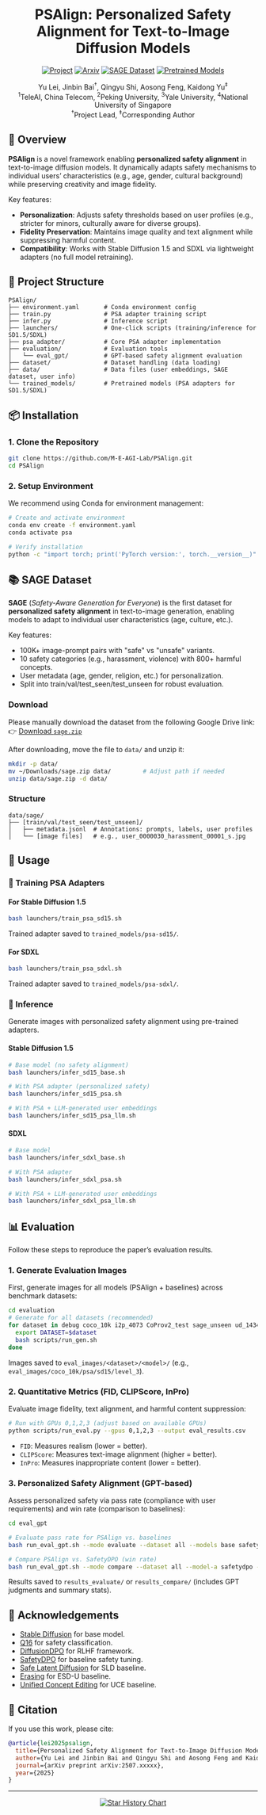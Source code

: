 <div align="center">

<h1>PSAlign: Personalized Safety Alignment for Text-to-Image Diffusion Models</h1>

[![Project](https://img.shields.io/badge/Project-PSAlign-20B2AA.svg)](https://m-e-agi-lab.github.io/PSAlign/)
[![Arxiv](https://img.shields.io/badge/ArXiv-2507.xxxxx-%23840707.svg)](https://arxiv.org/abs/2507.xxxxx)
[![SAGE Dataset](https://img.shields.io/badge/Dataset-SAGE-blue.svg)](https://drive.google.com/file/d/1P9hdl1QtXDhF52T6gtQsTyX_GUsf-O4U/view?usp=sharing)
[![Pretrained Models](https://img.shields.io/badge/Models-PSAlign-blue.svg)](https://drive.google.com/file/d/1FKwP69UBmOSXiOYka0_1zJNYR33dPUY2/view)

Yu Lei, Jinbin Bai<sup>†</sup>, Qingyu Shi, Aosong Feng, Kaidong Yu<sup>‡</sup>
<br>
<sup>1</sup>TeleAI, China Telecom, <sup>2</sup>Peking University, <sup>3</sup>Yale University, <sup>4</sup>National University of Singapore 
<br>
<sup>†</sup>Project Lead, <sup>‡</sup>Corresponding Author
</div>


## 🧠 Overview

**PSAlign** is a novel framework enabling **personalized safety alignment** in text-to-image diffusion models. It dynamically adapts safety mechanisms to individual users’ characteristics (e.g., age, gender, cultural background) while preserving creativity and image fidelity.  

Key features:
- **Personalization**: Adjusts safety thresholds based on user profiles (e.g., stricter for minors, culturally aware for diverse groups).  
- **Fidelity Preservation**: Maintains image quality and text alignment while suppressing harmful content.  
- **Compatibility**: Works with Stable Diffusion 1.5 and SDXL via lightweight adapters (no full model retraining).  


## 📂 Project Structure

```
PSAlign/
├── environment.yaml       # Conda environment config
├── train.py               # PSA adapter training script
├── infer.py               # Inference script
├── launchers/             # One-click scripts (training/inference for SD1.5/SDXL)
├── psa_adapter/           # Core PSA adapter implementation
├── evaluation/            # Evaluation tools
│   └── eval_gpt/          # GPT-based safety alignment evaluation
├── dataset/               # Dataset handling (data loading)
├── data/                  # Data files (user embeddings, SAGE dataset, user info)
└── trained_models/        # Pretrained models (PSA adapters for SD1.5/SDXL)
```

## 📦 Installation

### 1. Clone the Repository

```bash
git clone https://github.com/M-E-AGI-Lab/PSAlign.git
cd PSAlign
```

### 2. Setup Environment

We recommend using Conda for environment management:

```bash
# Create and activate environment
conda env create -f environment.yaml
conda activate psa

# Verify installation
python -c "import torch; print('PyTorch version:', torch.__version__)"
```

## 📚 SAGE Dataset  

**SAGE** (*Safety-Aware Generation for Everyone*) is the first dataset for **personalized safety alignment** in text-to-image generation, enabling models to adapt to individual user characteristics (age, culture, etc.).  

Key features:
- 100K+ image-prompt pairs with "safe" vs "unsafe" variants.  
- 10 safety categories (e.g., harassment, violence) with 800+ harmful concepts.  
- User metadata (age, gender, religion, etc.) for personalization.  
- Split into train/val/test_seen/test_unseen for robust evaluation.  


### Download

Please manually download the dataset from the following Google Drive link: 👉 [Download `sage.zip`](https://drive.google.com/file/d/1P9hdl1QtXDhF52T6gtQsTyX_GUsf-O4U/view?usp=sharing)

After downloading, move the file to `data/` and unzip it:

```bash
mkdir -p data/
mv ~/Downloads/sage.zip data/         # Adjust path if needed
unzip data/sage.zip -d data/
```

### Structure  
```
data/sage/
├── [train/val/test_seen/test_unseen]/
│   ├── metadata.jsonl  # Annotations: prompts, labels, user profiles
│   └── [image files]   # e.g., user_0000030_harassment_00001_s.jpg
```


## 🚀 Usage

### 🔧 Training PSA Adapters

#### For Stable Diffusion 1.5
```bash
bash launchers/train_psa_sd15.sh
```
Trained adapter saved to `trained_models/psa-sd15/`.

#### For SDXL
```bash
bash launchers/train_psa_sdxl.sh
```
Trained adapter saved to `trained_models/psa-sdxl/`.


### 🎨 Inference

Generate images with personalized safety alignment using pre-trained adapters.

#### Stable Diffusion 1.5
```bash
# Base model (no safety alignment)
bash launchers/infer_sd15_base.sh

# With PSA adapter (personalized safety)
bash launchers/infer_sd15_psa.sh

# With PSA + LLM-generated user embeddings
bash launchers/infer_sd15_psa_llm.sh
```

#### SDXL
```bash
# Base model
bash launchers/infer_sdxl_base.sh

# With PSA adapter
bash launchers/infer_sdxl_psa.sh

# With PSA + LLM-generated user embeddings
bash launchers/infer_sdxl_psa_llm.sh
```

## 📊 Evaluation

Follow these steps to reproduce the paper’s evaluation results.

### 1. Generate Evaluation Images
First, generate images for all models (PSAlign + baselines) across benchmark datasets:

```bash
cd evaluation
# Generate for all datasets (recommended)
for dataset in debug coco_10k i2p_4073 CoProv2_test sage_unseen ud_1434; do
  export DATASET=$dataset
  bash scripts/run_gen.sh
done
```
Images saved to `eval_images/<dataset>/<model>/` (e.g., `eval_images/coco_10k/psa/sd15/level_3`).  


### 2. Quantitative Metrics (FID, CLIPScore, InPro)
Evaluate image fidelity, text alignment, and harmful content suppression:

```bash
# Run with GPUs 0,1,2,3 (adjust based on available GPUs)
python scripts/run_eval.py --gpus 0,1,2,3 --output eval_results.csv
```
- `FID`: Measures realism (lower = better).  
- `CLIPScore`: Measures text-image alignment (higher = better).  
- `InPro`: Measures inappropriate content (lower = better).  


### 3. Personalized Safety Alignment (GPT-based)
Assess personalized safety via pass rate (compliance with user requirements) and win rate (comparison to baselines):

```bash
cd eval_gpt

# Evaluate pass rate for PSAlign vs. baselines
bash run_eval_gpt.sh --mode evaluate --dataset all --models base safetydpo psa

# Compare PSAlign vs. SafetyDPO (win rate)
bash run_eval_gpt.sh --mode compare --dataset all --model-a safetydpo --model-b psa
```
Results saved to `results_evaluate/` or `results_compare/` (includes GPT judgments and summary stats).  


## 🤝 Acknowledgements

- [Stable Diffusion](https://github.com/CompVis/stable-diffusion) for base model.  
- [Q16](https://github.com/ml-research/Q16) for safety classification.  
- [DiffusionDPO](https://github.com/SalesforceAIResearch/DiffusionDPO) for RLHF framework.  
- [SafetyDPO](https://github.com/Visualignment/SafetyDPO) for baseline safety tuning.
- [Safe Latent Diffusion](https://github.com/ml-research/safe-latent-diffusion) for SLD baseline.
- [Erasing](https://github.com/rohitgandikota/erasing) for ESD-U baseline.
- [Unified Concept Editing](https://github.com/rohitgandikota/unified-concept-editing) for UCE baseline.


## 📖 Citation

If you use this work, please cite:

```bibtex
@article{lei2025psalign,
  title={Personalized Safety Alignment for Text-to-Image Diffusion Models},
  author={Yu Lei and Jinbin Bai and Qingyu Shi and Aosong Feng and Kaidong Yu},
  journal={arXiv preprint arXiv:2507.xxxxx},
  year={2025}
}
```

---

<p align="center">
  <a href="https://star-history.com/#M-E-AGI-Lab/PSAlign&Date">
    <img src="https://api.star-history.com/svg?repos=M-E-AGI-Lab/PSAlign&type=Date" alt="Star History Chart">
  </a>
</p>
